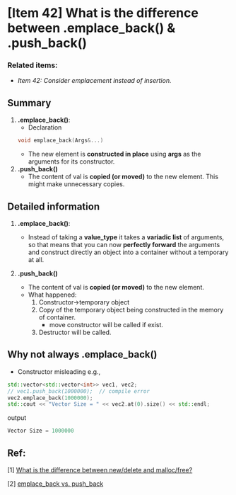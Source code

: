 # [Item 42] What is the difference between .emplace_back() & .push_back()

### Related items:
- *Item 42: Consider emplacement instead of insertion.*

## Summary
1. **.emplace_back()**:
    - Declaration
    ~~~c++
    void emplace_back(Args&...)
    ~~~
    - The new element is **constructed in place** using **args** as the arguments for its constructor.
2. **.push_back()**
    - The content of val is **copied (or moved)** to the new element. This might make unnecessary copies.

## Detailed information
1. **.emplace_back()**:
    - Instead of taking a **value_type** it takes a **variadic list** of arguments, so that means that you can now **perfectly forward** the arguments and construct directly an object into a container without a temporary at all.

2. **.push_back()**
    - The content of val is **copied (or moved)** to the new element.
    - What happened:
        1. Constructor->temporary object
        2. Copy of the temporary object being constructed in the memory of container.
            - move constructor will be called if exist.
        3. Destructor will be called.

## Why not always **.emplace_back()**
- Constructor misleading
e.g., 
~~~c++
std::vector<std::vector<int>> vec1, vec2;
// vec1.push_back(1000000);  // compile error 
vec2.emplace_back(1000000);
std::cout << "Vector Size = " << vec2.at(0).size() << std::endl;
~~~
output
~~~c++
Vector Size = 1000000
~~~

## Ref:
[1] [What is the difference between new/delete and malloc/free?](https://stackoverflow.com/questions/4303513/push-back-vs-emplace-back)

[2] [emplace_back vs. push_back](https://yasenh.github.io/post/cpp-diary-1-emplace_back/)